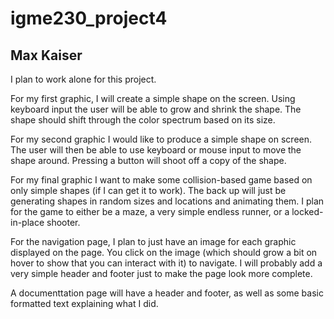 # igme230_project4
Max Kaiser
--------------------------------

I plan to work alone for this project.

For my first graphic, I will create a simple shape on the screen. Using keyboard input the user will be able to grow and shrink the shape. The shape should shift through the color spectrum based on its size.

For my second graphic I would like to produce a simple shape on screen. The user will then be able to use keyboard or mouse input to move the shape around. Pressing a button will shoot off a copy of the shape.

For my final graphic I want to make some collision-based game based on only simple shapes (if I can get it to work). The back up will just be generating shapes in random sizes and locations and animating them. I plan for the game to either be a maze, a very simple endless runner, or a locked-in-place shooter. 

For the navigation page, I plan to just have an image for each graphic displayed on the page. You click on the image (which should grow a bit on hover to show that you can interact with it) to navigate. I will probably add a very simple header and footer just to make the page look more complete.

A documenttation page will have a header and footer, as well as some basic formatted text explaining what I did. 
